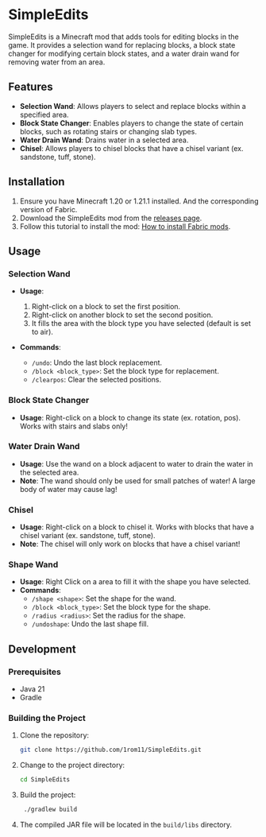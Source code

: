 # SimpleEdits

SimpleEdits is a Minecraft mod that adds tools for editing blocks in the game. It provides a selection wand for replacing blocks, a block state changer for modifying certain block states, and a water drain wand for removing water from an area.

## Features

- **Selection Wand**: Allows players to select and replace blocks within a specified area.
- **Block State Changer**: Enables players to change the state of certain blocks, such as rotating stairs or changing slab types.
- **Water Drain Wand**: Drains water in a selected area.
- **Chisel**: Allows players to chisel blocks that have a chisel variant (ex. sandstone, tuff, stone).

## Installation

1. Ensure you have Minecraft 1.20 or 1.21.1 installed. And the corresponding version of Fabric.
2. Download the SimpleEdits mod from the [releases page](https://github.com/1rom11/SimpleEdits/releases).
3. Follow this tutorial to install the mod: [How to install Fabric mods](https://www.youtube.com/watch?v=JhReN8KykY0).

## Usage

### Selection Wand

- **Usage**:
  1. Right-click on a block to set the first position.
  2. Right-click on another block to set the second position.
  3. It fills the area with the block type you have selected (default is set to air).

- **Commands**:
  - `/undo`: Undo the last block replacement.
  - `/block <block_type>`: Set the block type for replacement.
  - `/clearpos`: Clear the selected positions.

### Block State Changer

- **Usage**: Right-click on a block to change its state (ex. rotation, pos). Works with stairs and slabs only!

### Water Drain Wand

- **Usage**: Use the wand on a block adjacent to water to drain the water in the selected area.
- **Note**: The wand should only be used for small patches of water! A large body of water may cause lag!

### Chisel
- **Usage**: Right-click on a block to chisel it. Works with blocks that have a chisel variant (ex. sandstone, tuff, stone).
- **Note**: The chisel will only work on blocks that have a chisel variant!

### Shape Wand
- **Usage**: Right Click on a area to fill it with the shape you have selected.
- **Commands**:
  - `/shape <shape>`: Set the shape for the wand.
  - `/block <block_type>`: Set the block type for the shape.
  - `/radius <radius>`: Set the radius for the shape.
  - `/undoshape`: Undo the last shape fill.

## Development

### Prerequisites

- Java 21
- Gradle

### Building the Project

1. Clone the repository:
   ```sh
   git clone https://github.com/1rom11/SimpleEdits.git
2. Change to the project directory:
   ```sh
   cd SimpleEdits
3. Build the project:
   ```sh
    ./gradlew build
4. The compiled JAR file will be located in the `build/libs` directory.